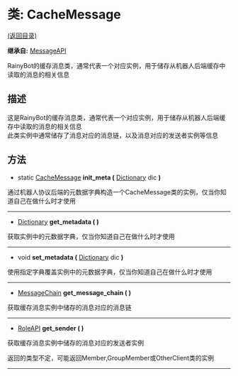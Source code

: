 # 类: CacheMessage  
[(返回目录)](README.md)  
  
**继承自:** [MessageAPI](MessageAPI.md)  
  
RainyBot的缓存消息类，通常代表一个对应实例，用于储存从机器人后端缓存中读取的消息的相关信息  
  
## 描述  
  
这是RainyBot的缓存消息类，通常代表一个对应实例，用于储存从机器人后端缓存中读取的消息的相关信息   
此类实例中通常储存了消息对应的消息链，以及消息对应的发送者实例等信息  
  
## 方法 
  
- static [CacheMessage](CacheMessage.md) **init_meta (** [Dictionary](https://docs.godotengine.org/en/latest/classes/class_dictionary.html) dic **)**  
  
通过机器人协议后端的元数据字典构造一个CacheMessage类的实例，仅当你知道自己在做什么时才使用  
  
---  
  
- [Dictionary](https://docs.godotengine.org/en/latest/classes/class_dictionary.html) **get_metadata ( )**  
  
获取实例中的元数据字典，仅当你知道自己在做什么时才使用  
  
---  
  
- void **set_metadata (** [Dictionary](https://docs.godotengine.org/en/latest/classes/class_dictionary.html) dic **)**  
  
使用指定字典覆盖实例中的元数据字典，仅当你知道自己在做什么时才使用  
  
---  
  
- [MessageChain](MessageChain.md) **get_message_chain ( )**  
  
获取缓存消息实例中储存的消息对应的消息链  
  
---  
  
- [RoleAPI](RoleAPI.md) **get_sender ( )**  
  
获取缓存消息实例中储存的消息对应的发送者实例   
  
返回的类型不定，可能返回Member,GroupMember或OtherClient类的实例  
  
---  
  


